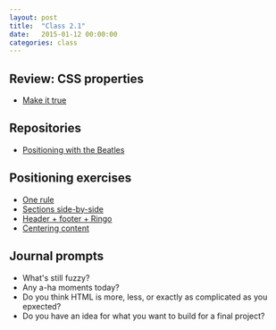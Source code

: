 ```yaml
---
layout: post
title:  "Class 2.1"
date:   2015-01-12 00:00:00
categories: class
---
```


## Review: CSS properties

* [Make it true](http://jsbin.com/xizude/2/edit?html,css,output)

## Repositories

* [Positioning with the Beatles](https://github.com/tsl-html-css/beatles)

## Positioning exercises

* [One rule](http://jsbin.com/deguh/1/edit?html,css,output)
* [Sections side-by-side](http://jsbin.com/sunuho/1/edit?html,css,output)
* [Header + footer + Ringo](http://jsbin.com/wucipo/1/edit?html,css,output)
* [Centering content](http://jsbin.com/zidahu/2/edit?html,css,output)

## Journal prompts

* What's still fuzzy?
* Any a-ha moments today?
* Do you think HTML is more, less, or exactly as complicated as you epxected?
* Do you have an idea for what you want to build for a final project?
